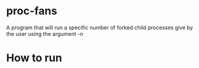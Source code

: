 # proc-fans
A program that will run a specific number of forked child processes give by the user using the argument -n

# How to run
